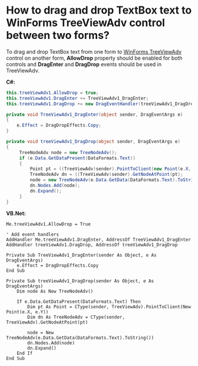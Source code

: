 # How to drag and drop TextBox text to WinForms TreeViewAdv control between two forms?

To drag and drop TextBox text from one form to [WinForms TreeViewAdv](https://www.syncfusion.com/winforms-ui-controls/treeview) control on another form, **AllowDrop** property should be enabled for both controls and **DragEnter** and **DragDrop** events should be used in TreeViewAdv.

**C#:**
```csharp
this.treeViewAdv1.AllowDrop = true;
this.treeViewAdv1.DragEnter += TreeViewAdv1_DragEnter;
this.treeViewAdv1.DragDrop += new DragEventHandler(treeViewAdv1_DragDrop);

private void TreeViewAdv1_DragEnter(object sender, DragEventArgs e)
{
    e.Effect = DragDropEffects.Copy;
}

private void treeViewAdv1_DragDrop(object sender, DragEventArgs e)
{
     TreeNodeAdv node = new TreeNodeAdv();
     if (e.Data.GetDataPresent(DataFormats.Text))
     {
         Point pt = ((TreeViewAdv)sender).PointToClient(new Point(e.X, e.Y));
         TreeNodeAdv dn = ((TreeViewAdv)sender).GetNodeAtPoint(pt);
         node = new TreeNodeAdv(e.Data.GetData(DataFormats.Text).ToString());
         dn.Nodes.Add(node);
         dn.Expand();
     }
}
```

**VB.Net:**
```vbnet
Me.treeViewAdv1.AllowDrop = True

' Add event handlers
AddHandler Me.treeViewAdv1.DragEnter, AddressOf TreeViewAdv1_DragEnter
AddHandler treeViewAdv1.DragDrop, AddressOf treeViewAdv1_DragDrop

Private Sub TreeViewAdv1_DragEnter(sender As Object, e As DragEventArgs)
    e.Effect = DragDropEffects.Copy
End Sub

Private Sub treeViewAdv1_DragDrop(sender As Object, e As DragEventArgs)
    Dim node As New TreeNodeAdv()

    If e.Data.GetDataPresent(DataFormats.Text) Then
        Dim pt As Point = CType(sender, TreeViewAdv).PointToClient(New Point(e.X, e.Y))
        Dim dn As TreeNodeAdv = CType(sender, TreeViewAdv).GetNodeAtPoint(pt)
        
        node = New TreeNodeAdv(e.Data.GetData(DataFormats.Text).ToString())
        dn.Nodes.Add(node)
        dn.Expand()
    End If
End Sub
```
